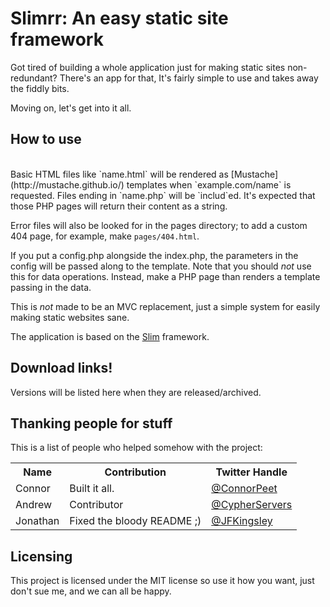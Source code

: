 

# Slimrr: An easy static site framework

Got tired of building a whole application just for making static sites non-redundant?  There's an app for that, It's fairly simple to use and takes away the fiddly bits.

Moving on, let's get into it all.

How to use
-------------------------
<br>
Basic HTML files like `name.html` will be rendered as [Mustache](http://mustache.github.io/) templates when `example.com/name` is requested. Files ending in `name.php` will be `includ`ed. It's expected that those PHP pages will return their content as a string.

Error files will also be looked for in the pages directory; to add a custom 404 page, for example, make `pages/404.html`.

If you put a config.php alongside the index.php, the parameters in the config will be passed along to the template. Note that you should *not* use this for data operations. Instead, make a PHP page than renders a template passing in the data. 

This is *not* made to be an MVC replacement, just a simple system for easily making static websites sane.

The application is based on the [Slim](http://www.slimframework.com/) framework.

Download links!
-------------------------------
Versions will be listed here when they are released/archived.



Thanking people for stuff
------------------------

This is a list of people who helped somehow with the project:

<table>
  <tr>
    <th>Name</th><th>Contribution</th><th>Twitter Handle</th>
  </tr>
  <tr>
    <td>Connor</td><td>Built it all.<td><a href="http://twitter.com/ConnorPeet"><div style="height:100%;width:100%">@ConnorPeet</div></a></td>
  </tr>
  <tr>
    <td>Andrew</td><td>Contributor</td><td><a href="http://twitter.com/CypherServers"><div style="height:100%;width:100%">@CypherServers</div></a></td>
  </tr>
    <tr>
    <td>Jonathan</td><td>Fixed the bloody README ;)</td><td><a href="http://twitter.com/JFKingsley"><div style="height:100%;width:100%">@JFKingsley</div></a></td>
  </tr>
</table>

Licensing
------------
This project is licensed under the MIT license so use it how you want, just don't sue me, and we can all be happy. 